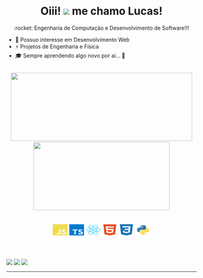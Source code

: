  <div align="center" justify="center"> 
 
 # Oiii! <img src="https://media.giphy.com/media/hvRJCLFzcasrR4ia7z/giphy.gif" width="25px"> me chamo Lucas!
 
 </div>
<p align="center">:rocket: Engenharia de Computação e Desenvolvimento de Software!!!</p>

- 🎯 Possuo interesse em Desenvolvimento Web
- :zap: Projetos de Engenharia e Física
- 🎓 Sempre aprendendo algo novo por aí... 👀

</br> 
 <div align="center" justify="center">
  <a href="https://github.com/lucascarvalho10"> </a>
  <img height="180em" width="480px" src="https://github-readme-stats.vercel.app/api?username=lucascarvalho10&show_icons=true&theme=dracula&include_all_commits=true&count_private=true"/>
  <img height="180em" width="360px" src="https://github-readme-stats.vercel.app/api/top-langs/?username=lucascarvalho10&layout=compact&langs_count=5&theme=dracula&hide=java,vhdl, c"/>
</div>
  
 </br> 
 
 <div style="display: inline_block"  align="center"><br>
  <img align="center" alt="Lucas-Js" height="30" width="40" src="https://raw.githubusercontent.com/devicons/devicon/master/icons/javascript/javascript-plain.svg">
  <img align="center" alt="Lucas-React" height="30" width="40" src="https://raw.githubusercontent.com/devicons/devicon/master/icons/typescript/typescript-plain.svg">
  <img align="center" alt="Lucas-Python" height="30" width="40" src="https://raw.githubusercontent.com/devicons/devicon/master/icons/react/react-original.svg">
  <img align="center" alt="Lucas-HTML" height="30" width="40" src="https://raw.githubusercontent.com/devicons/devicon/master/icons/html5/html5-plain.svg">
  <img align="center" alt="Lucas-CSS" height="30" width="40" src="https://raw.githubusercontent.com/devicons/devicon/master/icons/css3/css3-plain.svg">
 <img align="center" alt="Lucas-CSS" height="30" width="40" src="https://raw.githubusercontent.com/devicons/devicon/master/icons/python/python-original.svg">
  
</div>

<br> <br>
<div>
<a href="https://www.linkedin.com/in/lucas-carvalho-9a8562205" target="_blank"><img src="https://img.shields.io/badge/-LinkedIn-%230077B5?style=for-the-badge&logo=linkedin&logoColor=white" target="_blank"></a>   
  <a><img src="https://img.shields.io/badge/Gmail-D14836?style=for-the-badge&logo=gmail&logoColor=white"></a>
  <a> <img src="https://img.shields.io/badge/Telegram-2CA5E0?style=for-the-badge&logo=telegram&logoColor=white"> </a>
</div>

<hr>

<!---
lucascarvalho10/lucascarvalho10 is a ✨ special ✨ repository because its `README.md` (this file) appears on your GitHub profile.
You can click the Preview link to take a look at your changes.
--->

